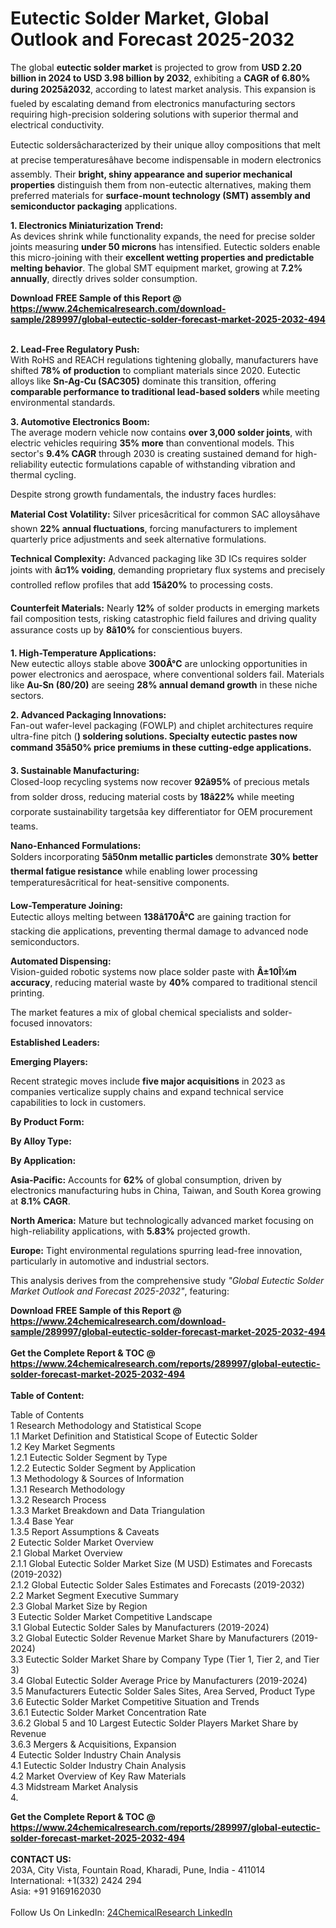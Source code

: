 <h1>Eutectic Solder Market, Global Outlook and Forecast 2025-2032</h1><p>The global <strong>eutectic solder market</strong> is projected to grow from <strong>USD 2.20 billion in 2024 to USD 3.98 billion by 2032</strong>, exhibiting a <strong>CAGR of 6.80% during 2025â2032</strong>, according to latest market analysis. This expansion is fueled by escalating demand from electronics manufacturing sectors requiring high-precision soldering solutions with superior thermal and electrical conductivity.</p><p>Eutectic soldersâcharacterized by their unique alloy compositions that melt at precise temperaturesâhave become indispensable in modern electronics assembly. Their <strong>bright, shiny appearance and superior mechanical properties</strong> distinguish them from non-eutectic alternatives, making them preferred materials for <strong>surface-mount technology (SMT) assembly and semiconductor packaging</strong> applications.</p><p><strong>1. Electronics Miniaturization Trend:</strong><br>
As devices shrink while functionality expands, the need for precise solder joints measuring <strong>under 50 microns</strong> has intensified. Eutectic solders enable this micro-joining with their <strong>excellent wetting properties and predictable melting behavior</strong>. The global SMT equipment market, growing at <strong>7.2% annually</strong>, directly drives solder consumption.</p><div><b>Download FREE Sample of this Report @ 
            <a href="https://www.24chemicalresearch.com/download-sample/289997/global-eutectic-solder-forecast-market-2025-2032-494">
            https://www.24chemicalresearch.com/download-sample/289997/global-eutectic-solder-forecast-market-2025-2032-494</a></b></div><br><p><strong>2. Lead-Free Regulatory Push:</strong><br>
With RoHS and REACH regulations tightening globally, manufacturers have shifted <strong>78% of production</strong> to compliant materials since 2020. Eutectic alloys like <strong>Sn-Ag-Cu (SAC305)</strong> dominate this transition, offering <strong>comparable performance to traditional lead-based solders</strong> while meeting environmental standards.</p><p><strong>3. Automotive Electronics Boom:</strong><br>
The average modern vehicle now contains <strong>over 3,000 solder joints</strong>, with electric vehicles requiring <strong>35% more</strong> than conventional models. This sector's <strong>9.4% CAGR</strong> through 2030 is creating sustained demand for high-reliability eutectic formulations capable of withstanding vibration and thermal cycling.</p><p>Despite strong growth fundamentals, the industry faces hurdles:</p><p><strong>Material Cost Volatility:</strong> Silver pricesâcritical for common SAC alloysâhave shown <strong>22% annual fluctuations</strong>, forcing manufacturers to implement quarterly price adjustments and seek alternative formulations.</p><p><strong>Technical Complexity:</strong> Advanced packaging like 3D ICs requires solder joints with <strong>â¤1% voiding</strong>, demanding proprietary flux systems and precisely controlled reflow profiles that add <strong>15â20%</strong> to processing costs.</p><p><strong>Counterfeit Materials:</strong> Nearly <strong>12%</strong> of solder products in emerging markets fail composition tests, risking catastrophic field failures and driving quality assurance costs up by <strong>8â10%</strong> for conscientious buyers.</p><p><strong>1. High-Temperature Applications:</strong><br>
New eutectic alloys stable above <strong>300Â°C</strong> are unlocking opportunities in power electronics and aerospace, where conventional solders fail. Materials like <strong>Au-Sn (80/20)</strong> are seeing <strong>28% annual demand growth</strong> in these niche sectors.</p><p><strong>2. Advanced Packaging Innovations:</strong><br>
Fan-out wafer-level packaging (FOWLP) and chiplet architectures require ultra-fine pitch (<strong>) soldering solutions. Specialty eutectic pastes now command <strong>35â50% price premiums</strong> in these cutting-edge applications.</strong></p><p><strong>3. Sustainable Manufacturing:</strong><br>
Closed-loop recycling systems now recover <strong>92â95%</strong> of precious metals from solder dross, reducing material costs by <strong>18â22%</strong> while meeting corporate sustainability targetsâa key differentiator for OEM procurement teams.</p><p><strong>Nano-Enhanced Formulations:</strong><br>
	Solders incorporating <strong>5â50nm metallic particles</strong> demonstrate <strong>30% better thermal fatigue resistance</strong> while enabling lower processing temperaturesâcritical for heat-sensitive components.</p><p><strong>Low-Temperature Joining:</strong><br>
	Eutectic alloys melting between <strong>138â170Â°C</strong> are gaining traction for stacking die applications, preventing thermal damage to advanced node semiconductors.</p><p><strong>Automated Dispensing:</strong><br>
	Vision-guided robotic systems now place solder paste with <strong>Â±10Î¼m accuracy</strong>, reducing material waste by <strong>40%</strong> compared to traditional stencil printing.</p><p>The market features a mix of global chemical specialists and solder-focused innovators:</p><p><strong>Established Leaders:</strong><br>
</p><p><strong>Emerging Players:</strong><br>
</p><p>Recent strategic moves include <strong>five major acquisitions</strong> in 2023 as companies verticalize supply chains and expand technical service capabilities to lock in customers.</p><p><strong>By Product Form:</strong>
</p><p><strong>By Alloy Type:</strong>
</p><p><strong>By Application:</strong>
</p><p><strong>Asia-Pacific:</strong> Accounts for <strong>62%</strong> of global consumption, driven by electronics manufacturing hubs in China, Taiwan, and South Korea growing at <strong>8.1% CAGR</strong>.</p><p><strong>North America:</strong> Mature but technologically advanced market focusing on high-reliability applications, with <strong>5.83%</strong> projected growth.</p><p><strong>Europe:</strong> Tight environmental regulations spurring lead-free innovation, particularly in automotive and industrial sectors.</p><p>This analysis derives from the comprehensive study <em>"Global Eutectic Solder Market Outlook and Forecast 2025-2032"</em>, featuring:</p><div><b>Download FREE Sample of this Report @ 
            <a href="https://www.24chemicalresearch.com/download-sample/289997/global-eutectic-solder-forecast-market-2025-2032-494">
            https://www.24chemicalresearch.com/download-sample/289997/global-eutectic-solder-forecast-market-2025-2032-494</a></b></div><br><div><b>Get the Complete Report & TOC @ 
            <a href="https://www.24chemicalresearch.com/reports/289997/global-eutectic-solder-forecast-market-2025-2032-494">
            https://www.24chemicalresearch.com/reports/289997/global-eutectic-solder-forecast-market-2025-2032-494</a></b></div><br>
            <b>Table of Content:</b><p>Table of Contents<br />
1 Research Methodology and Statistical Scope<br />
1.1 Market Definition and Statistical Scope of Eutectic Solder<br />
1.2 Key Market Segments<br />
1.2.1 Eutectic Solder Segment by Type<br />
1.2.2 Eutectic Solder Segment by Application<br />
1.3 Methodology & Sources of Information<br />
1.3.1 Research Methodology<br />
1.3.2 Research Process<br />
1.3.3 Market Breakdown and Data Triangulation<br />
1.3.4 Base Year<br />
1.3.5 Report Assumptions & Caveats<br />
2 Eutectic Solder Market Overview<br />
2.1 Global Market Overview<br />
2.1.1 Global Eutectic Solder Market Size (M USD) Estimates and Forecasts (2019-2032)<br />
2.1.2 Global Eutectic Solder Sales Estimates and Forecasts (2019-2032)<br />
2.2 Market Segment Executive Summary<br />
2.3 Global Market Size by Region<br />
3 Eutectic Solder Market Competitive Landscape<br />
3.1 Global Eutectic Solder Sales by Manufacturers (2019-2024)<br />
3.2 Global Eutectic Solder Revenue Market Share by Manufacturers (2019-2024)<br />
3.3 Eutectic Solder Market Share by Company Type (Tier 1, Tier 2, and Tier 3)<br />
3.4 Global Eutectic Solder Average Price by Manufacturers (2019-2024)<br />
3.5 Manufacturers Eutectic Solder Sales Sites, Area Served, Product Type<br />
3.6 Eutectic Solder Market Competitive Situation and Trends<br />
3.6.1 Eutectic Solder Market Concentration Rate<br />
3.6.2 Global 5 and 10 Largest Eutectic Solder Players Market Share by Revenue<br />
3.6.3 Mergers & Acquisitions, Expansion<br />
4 Eutectic Solder Industry Chain Analysis<br />
4.1 Eutectic Solder Industry Chain Analysis<br />
4.2 Market Overview of Key Raw Materials<br />
4.3 Midstream Market Analysis<br />
4.</p><div><b>Get the Complete Report & TOC @ 
            <a href="https://www.24chemicalresearch.com/reports/289997/global-eutectic-solder-forecast-market-2025-2032-494">
            https://www.24chemicalresearch.com/reports/289997/global-eutectic-solder-forecast-market-2025-2032-494</a></b></div><br><b>CONTACT US:</b><br>
            203A, City Vista, Fountain Road, Kharadi, Pune, India - 411014<br>
            International: +1(332) 2424 294<br>
            Asia: +91 9169162030 <br><br>
            Follow Us On LinkedIn: <a href="https://www.linkedin.com/company/24chemicalresearch/">24ChemicalResearch LinkedIn</a>